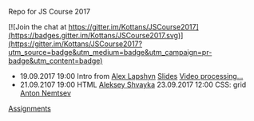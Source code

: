 Repo for JS Course 2017


[![Join the chat at https://gitter.im/Kottans/JSCourse2017](https://badges.gitter.im/Kottans/JSCourse2017.svg)](https://gitter.im/Kottans/JSCourse2017?utm_source=badge&utm_medium=badge&utm_campaign=pr-badge&utm_content=badge)

+ 19.09.2017 19:00 Intro from [Alex Lapshyn](https://github.com/sudodoki) [Slides](http://sudodoki.github.io/slides/kottans-intro-slides) [Video processing... ]()
+ 21.09.2107 19:00 HTML [Aleksey Shvayka](https://github.com/shvaikalesh)
  23.09.2017 12:00 CSS: grid [Anton Nemtsev](https://github.com/SilentImp)

[Assignments](assignments.md)
